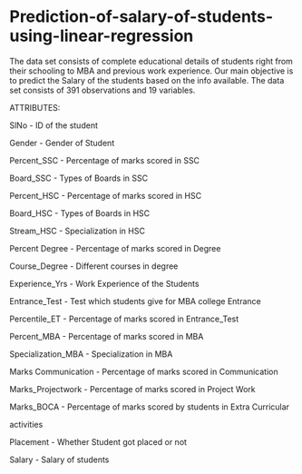 # Prediction-of-salary-of-students-using-linear-regression

The data set consists of complete educational details of students right from their schooling to MBA and previous work experience. Our main objective is to predict the Salary of the students based on the info available. The data set consists of 391 observations and 19 variables.

ATTRIBUTES:

SlNo - ID of the student

Gender - Gender of Student

Percent_SSC - Percentage of marks scored in SSC

Board_SSC - Types of Boards in SSC

Percent_HSC - Percentage of marks scored in HSC

Board_HSC - Types of Boards in HSC

Stream_HSC - Specialization in HSC

Percent Degree - Percentage of marks scored in Degree

Course_Degree - Different courses in degree

Experience_Yrs - Work Experience of the Students

Entrance_Test - Test which students give for MBA college Entrance

Percentile_ET - Percentage of marks scored in Entrance_Test

Percent_MBA - Percentage of marks scored in MBA

Specialization_MBA - Specialization in MBA

Marks Communication - Percentage of marks scored in Communication

Marks_Projectwork - Percentage of marks scored in Project Work

Marks_BOCA - Percentage of marks scored by students in Extra Curricular

activities

Placement - Whether Student got placed or not

Salary - Salary of students
